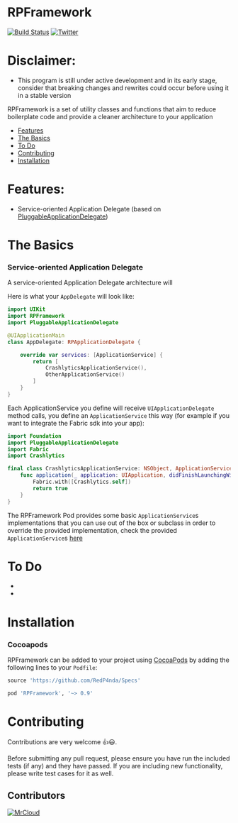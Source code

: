 RPFramework
============

[![Build Status](https://travis-ci.org/RedP4nda/RPFramework.svg?branch=master)](https://travis-ci.org/RedP4nda/RPFramework)
[![Twitter](https://img.shields.io/badge/twitter-@Florian_MrCloud-blue.svg?style=flat)](http://twitter.com/Florian_MrCloud)

# Disclaimer:

- This program is still under active development and in its early stage, consider that breaking changes and rewrites could occur before using it in a stable version


RPFramework is a set of utility classes and functions that aim to reduce boilerplate code and provide a cleaner architecture to your application

- [Features](#features)
- [The Basics](#the-basics)
- [To Do](#to-do)
- [Contributing](#contributing)
- [Installation](#installation)

# Features:

- Service-oriented Application Delegate (based on [PluggableApplicationDelegate](https://github.com/fmo91/PluggableApplicationDelegate/))

# The Basics

### Service-oriented Application Delegate

A service-oriented Application Delegate architecture will

Here is what your `AppDelegate` will look like:

```swift
import UIKit
import RPFramework
import PluggableApplicationDelegate

@UIApplicationMain
class AppDelegate: RPApplicationDelegate {

    override var services: [ApplicationService] {
        return [
            CrashlyticsApplicationService(),
            OtherApplicationService()
        ]
    }    
}
```

Each ApplicationService you define will receive `UIApplicationDelegate` method calls, you define an `ApplicationService` this way (for example if you want to integrate the Fabric sdk into your app):

```swift
import Foundation
import PluggableApplicationDelegate
import Fabric
import Crashlytics

final class CrashlyticsApplicationService: NSObject, ApplicationService {
    func application(_ application: UIApplication, didFinishLaunchingWithOptions launchOptions: [UIApplicationLaunchOptionsKey: Any]?) -> Bool {
        Fabric.with([Crashlytics.self])
        return true
    }
}
```

The RPFramework Pod provides some basic `ApplicationService`s implementations that you can use out of the box or subclass in order to override the provided implementation, check the provided `ApplicationService`s [here](https://github.com/RedP4nda/RPFramework/tree/master/RPFramework/Classes/Core/AppDelegate/)

# To Do
-
-

# Installation
### Cocoapods
RPFramework can be added to your project using [CocoaPods](http://cocoapods.org) by adding the following lines to your `Podfile`:

```ruby
source 'https://github.com/RedP4nda/Specs'

pod 'RPFramework', '~> 0.9'
```

# Contributing

Contributions are very welcome 👍😃.

Before submitting any pull request, please ensure you have run the included tests (if any) and they have passed. If you are including new functionality, please write test cases for it as well.

## Contributors
[![MrCloud](https://avatars2.githubusercontent.com/u/486140?s=100)](https://github.com/MrCloud)
